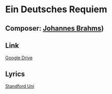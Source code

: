 # Ein Deutsches Requiem
## Composer: [Johannes Brahms](https://en.wikipedia.org/wiki/Johannes_Brahms))
## Link
[Google Drive](https://drive.google.com/drive/folders/1zuAGdE5VX1Z4JMLxXkaRcnGDcROP5GNf?usp=drive_link)
## Lyrics
[Standford Uni](https://web.stanford.edu/group/SymCh/supplements/brahms-requiem-text.html)
